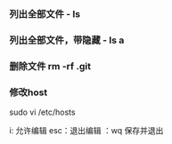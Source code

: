 
### 列出全部文件 - ls

### 列出全部文件，带隐藏 - ls a

### 删除文件 rm -rf .git 



### 修改host

sudo vi /etc/hosts

i: 允许编辑
esc：退出编辑
：wq 保存并退出